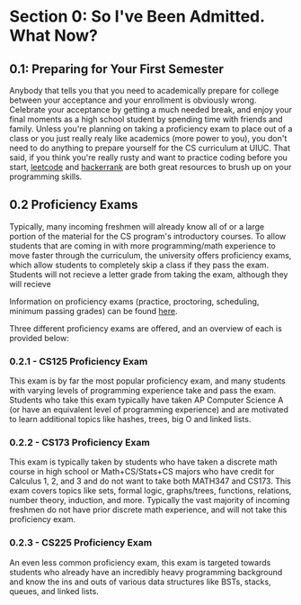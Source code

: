 # Section 0: So I've Been Admitted. What Now?

## 0.1: Preparing for Your First Semester

Anybody that tells you that you need to academically prepare for college between your acceptance and your enrollment is obviously wrong. Celebrate your acceptance by getting a much needed break, and enjoy your final moments as a high school student by spending time with friends and family. Unless you're planning on taking a proficiency exam to place out of a class or you just really realy like academics (more power to you), you don't need to do anything to prepare yourself for the CS curriculum at UIUC. That said, if you think you're really rusty and want to practice coding before you start, [leetcode](leetcode.com) and [hackerrank](hackerrank.com) are both great resources to brush up on your programming skills.

## 0.2 Proficiency Exams

Typically, many incoming freshmen will already know all of or a large portion of the material for the CS program's introductory courses. To allow students that are coming in with more programming/math experience to move faster through the curriculum, the university offers proficiency exams, which allow students to completely skip a class if they pass the exam. Students will not recieve a letter grade from taking the exam, although they will recieve 

Information on proficiency exams (practice, proctoring, scheduling, minimum passing grades) can be found [here](https://proficiency.cs.illinois.edu/).

Three different proficiency exams are offered, and an overview of each is provided below:

### 0.2.1 - CS125 Proficiency Exam

This exam is by far the most popular proficiency exam, and many students with varying levels of programming experience take and pass the exam. Students who take this exam typically have taken AP Computer Science A (or have an equivalent level of programming experience) and are motivated to learn additional topics like hashes, trees, big O and linked lists.

### 0.2.2 - CS173 Proficiency Exam

This exam is typically taken by students who have taken a discrete math course in high school or Math+CS/Stats+CS majors who have credit for Calculus 1, 2, and 3 and do not want to take both MATH347 and CS173. This exam covers topics like sets, formal logic, graphs/trees, functions, relations, number theory, induction, and more. Typically the vast majority of incoming freshmen do not have prior discrete math experience, and will not take this proficiency exam.

### 0.2.3 - CS225 Proficiency Exam

An even less common proficiency exam, this exam is targeted towards students who already have an incredibly heavy programming background and know the ins and outs of various data structures like BSTs, stacks, queues, and linked lists.
